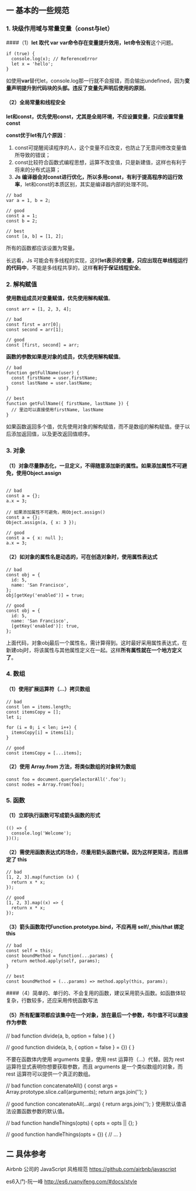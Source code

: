 ## 一 基本的一些规范
### 1. 块级作用域与常量变量（const与let）
####（1）**let 取代 var**
**var命令存在变量提升效用，let命令没有**这个问题。



```
if (true) {
  console.log(x); // ReferenceError
  let x = 'hello';
}
```


如使用**var**替代let，console.log那一行就不会报错，而会输出undefined，因为**变量声明提升到代码块的头部。违反了变量先声明后使用的原则**。

#### （2）全局常量和线程安全
**let和const，优先使用const，尤其是全局环境，不应设置变量，只应设置常量const**

**const优于let有几个原因**：
1. const可提醒阅读程序的人，这个变量不应改变，也防止了无意间修改变量值所导致的错误；
2. const比较符合函数式编程思想，运算不改变值，只是新建值，这样也有利于将来的分布式运算；
3. **Js 编译器会对const进行优化，所以多用const，有利于提高程序的运行效率**，let和const的本质区别，其实是编译器内部的处理不同。



```
// bad
var a = 1, b = 2;

// good
const a = 1;
const b = 2;

// best
const [a, b] = [1, 2];
```

所有的函数都应该设置为常量。

长远看，Js 可能会有多线程的实现，这时**let表示的变量，只应出现在单线程运行的代码中**，不能是多线程共享的，这样**有利于保证线程安全**。


### 2. 解构赋值

**使用数组成员对变量赋值，优先使用解构赋值**。

```
const arr = [1, 2, 3, 4];

// bad
const first = arr[0];
const second = arr[1];

// good
const [first, second] = arr;
```

**函数的参数如果是对象的成员，优先使用解构赋值**。

```
// bad
function getFullName(user) {
  const firstName = user.firstName;
  const lastName = user.lastName;
}

// best
function getFullName({ firstName, lastName }) {
  // 里边可以直接使用firstName, lastName
}
```


如果函数返回多个值，优先使用对象的解构赋值，而不是数组的解构赋值。便于以后添加返回值，以及更改返回值顺序。

### 3. 对象

#### （1）对象尽量静态化，一旦定义，不得随意添加新的属性。如果添加属性不可避免，使用Object.assign


```

// bad
const a = {};
a.x = 3;

// 如果添加属性不可避免，用Object.assign()
const a = {};
Object.assign(a, { x: 3 });

// good
const a = { x: null };
a.x = 3;
```

#### （2）如对象的属性名是动态的，可在创造对象时，使用属性表达式


```
// bad
const obj = {
  id: 5,
  name: 'San Francisco',
};
obj[getKey('enabled')] = true;

// good
const obj = {
  id: 5,
  name: 'San Francisco',
  [getKey('enabled')]: true,
};
```


上面代码，对象obj最后一个属性名，需计算得到。这时最好采用属性表达式，在新建obj时，将该属性与其他属性定义在一起。这样**所有属性就在一个地方定义了**。

### 4. 数组
#### （1）使用扩展运算符（...）拷贝数组

```
// bad
const len = items.length;
const itemsCopy = [];
let i;

for (i = 0; i < len; i++) {
  itemsCopy[i] = items[i];
}

// good
const itemsCopy = [...items];
```

#### （2）使用 Array.from 方法，将类似数组的对象转为数组



```
const foo = document.querySelectorAll('.foo');
const nodes = Array.from(foo);
```

### 5. 函数
#### （1）立即执行函数可写成箭头函数的形式



```
(() => {
  console.log('Welcome');
})();
```



#### （2）需使用函数表达式的场合，尽量用箭头函数代替。因为这样更简洁，而且绑定了 this



```
// bad
[1, 2, 3].map(function (x) {
  return x * x;
});

// good
[1, 2, 3].map((x) => {
  return x * x;
});
```

#### （3）箭头函数取代Function.prototype.bind，不应再用 self/_this/that 绑定 this



```
// bad
const self = this;
const boundMethod = function(...params) {
  return method.apply(self, params);
}

// best
const boundMethod = (...params) => method.apply(this, params);
```


####（4）简单的、单行的、不会复用的函数，建议采用箭头函数。如函数体较复杂，行数较多，还应采用传统函数写法

#### （5）所有配置项都应该集中在一个对象，放在最后一个参数，布尔值不可以直接作为参数

// bad
function divide(a, b, option = false ) {
}

// good
function divide(a, b, { option = false } = {}) {
}


不要在函数体内使用 arguments 变量，使用 rest 运算符（...）代替。因为 rest 运算符显式表明你想要获取参数，而且 arguments 是一个类似数组的对象，而 rest 运算符可以提供一个真正的数组。

// bad
function concatenateAll() {
  const args = Array.prototype.slice.call(arguments);
  return args.join('');
}

// good
function concatenateAll(...args) {
  return args.join('');
}
使用默认值语法设置函数参数的默认值。

// bad
function handleThings(opts) {
  opts = opts || {};
}

// good
function handleThings(opts = {}) {
  // ...
}




## 二 具体参考
Airbnb 公司的 JavaScript 风格规范
https://github.com/airbnb/javascript

es6入门-阮一峰
http://es6.ruanyifeng.com/#docs/style